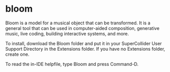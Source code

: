 # bloom

Bloom is a model for a musical object that can be transformed. It is a general tool that can be used in computer-aided composition, generative music, live coding, building interactive systems, and more.

To install, download the Bloom folder and put it in your SuperCollider User Support Directory in the Extensions folder.  If you have no Extensions folder, create one.

To read the in-IDE helpfile, type Bloom and press Command-D.

